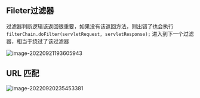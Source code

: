 ## Fileter过滤器

过滤器判断逻辑该返回很重要，如果没有该返回方法，则出错了也会执行`filterChain.doFilter(servletRequest, servletResponse);` 进入到下一个过滤器，相当于绕过了该过滤器

![image-20220921193605943](https://gitee.com/shine05/myblog-gallery/raw/master/img/image-20220921193605943.png)



## URL 匹配

![image-20220920235453381](https://gitee.com/shine05/myblog-gallery/raw/master/img/image-20220920235453381.png)